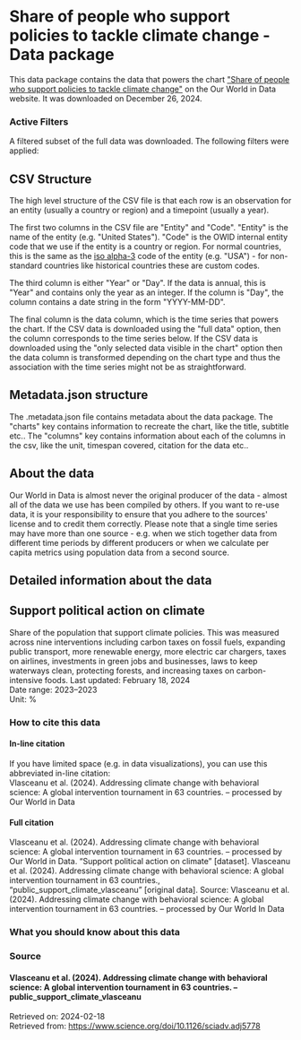 # Share of people who support policies to tackle climate change - Data package

This data package contains the data that powers the chart ["Share of people who support policies to tackle climate change"](https://ourworldindata.org/grapher/support-policies-climate?v=1&csvType=full&useColumnShortNames=false) on the Our World in Data website. It was downloaded on December 26, 2024.

### Active Filters

A filtered subset of the full data was downloaded. The following filters were applied:

## CSV Structure

The high level structure of the CSV file is that each row is an observation for an entity (usually a country or region) and a timepoint (usually a year).

The first two columns in the CSV file are "Entity" and "Code". "Entity" is the name of the entity (e.g. "United States"). "Code" is the OWID internal entity code that we use if the entity is a country or region. For normal countries, this is the same as the [iso alpha-3](https://en.wikipedia.org/wiki/ISO_3166-1_alpha-3) code of the entity (e.g. "USA") - for non-standard countries like historical countries these are custom codes.

The third column is either "Year" or "Day". If the data is annual, this is "Year" and contains only the year as an integer. If the column is "Day", the column contains a date string in the form "YYYY-MM-DD".

The final column is the data column, which is the time series that powers the chart. If the CSV data is downloaded using the "full data" option, then the column corresponds to the time series below. If the CSV data is downloaded using the "only selected data visible in the chart" option then the data column is transformed depending on the chart type and thus the association with the time series might not be as straightforward.

## Metadata.json structure

The .metadata.json file contains metadata about the data package. The "charts" key contains information to recreate the chart, like the title, subtitle etc.. The "columns" key contains information about each of the columns in the csv, like the unit, timespan covered, citation for the data etc..

## About the data

Our World in Data is almost never the original producer of the data - almost all of the data we use has been compiled by others. If you want to re-use data, it is your responsibility to ensure that you adhere to the sources' license and to credit them correctly. Please note that a single time series may have more than one source - e.g. when we stich together data from different time periods by different producers or when we calculate per capita metrics using population data from a second source.

## Detailed information about the data


## Support political action on climate
Share of the population that support climate policies. This was measured across nine interventions including carbon taxes on fossil fuels, expanding public transport, more renewable energy, more electric car chargers, taxes on airlines, investments in green jobs and businesses, laws to keep waterways clean, protecting forests, and increasing taxes on carbon-intensive foods.
Last updated: February 18, 2024  
Date range: 2023–2023  
Unit: %  


### How to cite this data

#### In-line citation
If you have limited space (e.g. in data visualizations), you can use this abbreviated in-line citation:  
Vlasceanu et al. (2024). Addressing climate change with behavioral science: A global intervention tournament in 63 countries. – processed by Our World in Data

#### Full citation
Vlasceanu et al. (2024). Addressing climate change with behavioral science: A global intervention tournament in 63 countries. – processed by Our World in Data. “Support political action on climate” [dataset]. Vlasceanu et al. (2024). Addressing climate change with behavioral science: A global intervention tournament in 63 countries., “public_support_climate_vlasceanu” [original data].
Source: Vlasceanu et al. (2024). Addressing climate change with behavioral science: A global intervention tournament in 63 countries. – processed by Our World In Data

### What you should know about this data

### Source

#### Vlasceanu et al. (2024). Addressing climate change with behavioral science: A global intervention tournament in 63 countries. – public_support_climate_vlasceanu
Retrieved on: 2024-02-18  
Retrieved from: https://www.science.org/doi/10.1126/sciadv.adj5778  


    